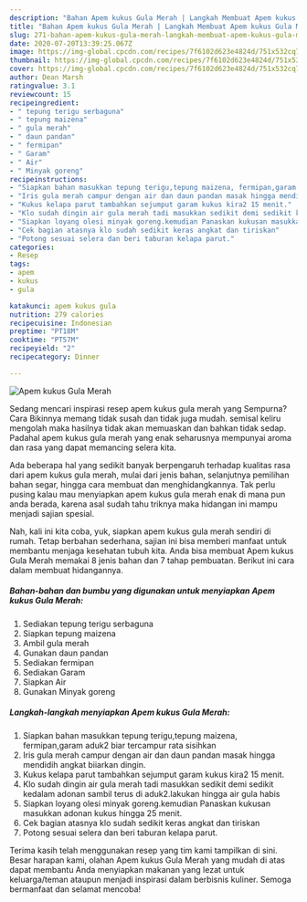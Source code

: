 ```yaml
---
description: "Bahan Apem kukus Gula Merah | Langkah Membuat Apem kukus Gula Merah Yang Paling Enak"
title: "Bahan Apem kukus Gula Merah | Langkah Membuat Apem kukus Gula Merah Yang Paling Enak"
slug: 271-bahan-apem-kukus-gula-merah-langkah-membuat-apem-kukus-gula-merah-yang-paling-enak
date: 2020-07-20T13:39:25.067Z
image: https://img-global.cpcdn.com/recipes/7f6102d623e4824d/751x532cq70/apem-kukus-gula-merah-foto-resep-utama.jpg
thumbnail: https://img-global.cpcdn.com/recipes/7f6102d623e4824d/751x532cq70/apem-kukus-gula-merah-foto-resep-utama.jpg
cover: https://img-global.cpcdn.com/recipes/7f6102d623e4824d/751x532cq70/apem-kukus-gula-merah-foto-resep-utama.jpg
author: Dean Marsh
ratingvalue: 3.1
reviewcount: 15
recipeingredient:
- " tepung terigu serbaguna"
- " tepung maizena"
- " gula merah"
- " daun pandan"
- " fermipan"
- " Garam"
- " Air"
- " Minyak goreng"
recipeinstructions:
- "Siapkan bahan masukkan tepung terigu,tepung maizena, fermipan,garam aduk2 biar tercampur rata sisihkan"
- "Iris gula merah campur dengan air dan daun pandan masak hingga mendidih angkat biiarkan dingin."
- "Kukus kelapa parut tambahkan sejumput garam kukus kira2 15 menit."
- "Klo sudah dingin air gula merah tadi masukkan sedikit demi sedikit kedalam adonan sambil terus di aduk2.lakukan hingga air gula habis"
- "Siapkan loyang olesi minyak goreng.kemudian Panaskan kukusan masukkan adonan kukus hingga 25 menit."
- "Cek bagian atasnya klo sudah sedikit keras angkat dan tiriskan"
- "Potong sesuai selera dan beri taburan kelapa parut."
categories:
- Resep
tags:
- apem
- kukus
- gula

katakunci: apem kukus gula 
nutrition: 279 calories
recipecuisine: Indonesian
preptime: "PT18M"
cooktime: "PT57M"
recipeyield: "2"
recipecategory: Dinner

---
```



![Apem kukus Gula Merah](https://img-global.cpcdn.com/recipes/7f6102d623e4824d/751x532cq70/apem-kukus-gula-merah-foto-resep-utama.jpg)

Sedang mencari inspirasi resep apem kukus gula merah yang Sempurna? Cara Bikinnya memang tidak susah dan tidak juga mudah. semisal keliru mengolah maka hasilnya tidak akan memuaskan dan bahkan tidak sedap. Padahal apem kukus gula merah yang enak seharusnya mempunyai aroma dan rasa yang dapat memancing selera kita.

Ada beberapa hal yang sedikit banyak berpengaruh terhadap kualitas rasa dari apem kukus gula merah, mulai dari jenis bahan, selanjutnya pemilihan bahan segar, hingga cara membuat dan menghidangkannya. Tak perlu pusing kalau mau menyiapkan apem kukus gula merah enak di mana pun anda berada, karena asal sudah tahu triknya maka hidangan ini mampu menjadi sajian spesial.




Nah, kali ini kita coba, yuk, siapkan apem kukus gula merah sendiri di rumah. Tetap berbahan sederhana, sajian ini bisa memberi manfaat untuk membantu menjaga kesehatan tubuh kita. Anda bisa membuat Apem kukus Gula Merah memakai 8 jenis bahan dan 7 tahap pembuatan. Berikut ini cara dalam membuat hidangannya.

<!--inarticleads1-->

##### Bahan-bahan dan bumbu yang digunakan untuk menyiapkan Apem kukus Gula Merah:

1. Sediakan  tepung terigu serbaguna
1. Siapkan  tepung maizena
1. Ambil  gula merah
1. Gunakan  daun pandan
1. Sediakan  fermipan
1. Sediakan  Garam
1. Siapkan  Air
1. Gunakan  Minyak goreng




<!--inarticleads2-->

##### Langkah-langkah menyiapkan Apem kukus Gula Merah:

1. Siapkan bahan masukkan tepung terigu,tepung maizena, fermipan,garam aduk2 biar tercampur rata sisihkan
1. Iris gula merah campur dengan air dan daun pandan masak hingga mendidih angkat biiarkan dingin.
1. Kukus kelapa parut tambahkan sejumput garam kukus kira2 15 menit.
1. Klo sudah dingin air gula merah tadi masukkan sedikit demi sedikit kedalam adonan sambil terus di aduk2.lakukan hingga air gula habis
1. Siapkan loyang olesi minyak goreng.kemudian Panaskan kukusan masukkan adonan kukus hingga 25 menit.
1. Cek bagian atasnya klo sudah sedikit keras angkat dan tiriskan
1. Potong sesuai selera dan beri taburan kelapa parut.




Terima kasih telah menggunakan resep yang tim kami tampilkan di sini. Besar harapan kami, olahan Apem kukus Gula Merah yang mudah di atas dapat membantu Anda menyiapkan makanan yang lezat untuk keluarga/teman ataupun menjadi inspirasi dalam berbisnis kuliner. Semoga bermanfaat dan selamat mencoba!
